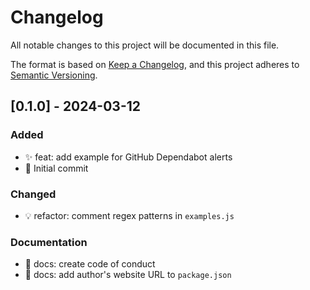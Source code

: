 # Changelog

All notable changes to this project will be documented in this file.

The format is based on [Keep a Changelog](https://keepachangelog.com/en/1.0.0/),
and this project adheres to [Semantic Versioning](https://semver.org/spec/v2.0.0.html).

## [0.1.0] - 2024-03-12

### Added
- ✨ feat: add example for GitHub Dependabot alerts
- 🎉 Initial commit

### Changed
- 💡 refactor: comment regex patterns in `examples.js`

### Documentation
- 📄 docs: create code of conduct
- 📝 docs: add author's website URL to `package.json`
